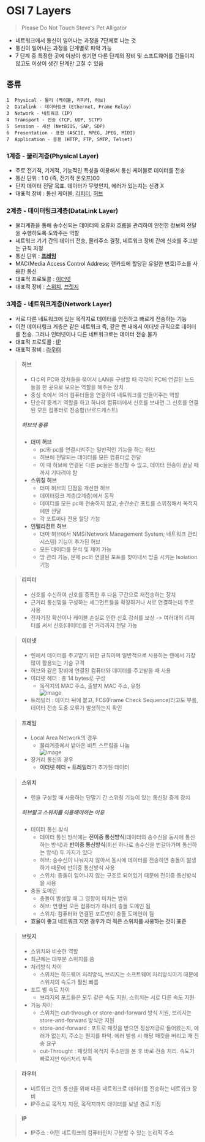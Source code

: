 # OSI 7 Layers
> Please Do Not Touch Steve's Pet Alligator
- 네트워크에서 통신이 일어나는 과정을 7단께로 나눈 것
- 통신이 일어나는 과정을 단계별로 파악 가능
- 7 단계 중 특정한 곳에 이상이 생기면 다른 단계의 장비 및 소프트웨어를 건들이지 않고도 이상이 생긴 단계만 고칠 수 있음
## 종류
```
1  Physical - 물리 (케이블, 리피터, 허브)
2  Datalink - 데이터링크 (Ethernet, Frame Relay)
3  Network - 네트워크 (IP)
4  Transport - 전송 (TCP, UDP, SCTP)
5  Session - 세션 (NetBIOS, SAP, SDP)
6  Presentation - 표현 (ASCII, MPEG, JPEG, MIDI)
7  Application - 응용 (HTTP, FTP, SMTP, Telnet)
```
### 1계층 - 물리계층(Physical Layer)
- 주로 전기적, 기계적, 기능적인 특성을 이용해서 통신 케이블로 데이터를 전송
- 통신 단위 : 1 0 (즉, 전기적 온오프)00
- 단지 데이터 전달 목표. 데이터가 무엇인지, 에러가 있는지는 신경 X
- 대표적 장비 : 통신 케이블, [리피터](#리피터), [허브](#허브)

### 2계층 - 데이터링크계층(DataLink Layer)
- 물리계층을 통해 송수신되는 데이터의 오류와 흐름을 관리하여 안전한 정보의 전달을 수행하도록 도와주는 역할
- 네트워크 기기 간의 데이터 전송, 물리주소 결정, 네트워크 장비 간에 신호를 주고받는 규칙 지정
- 통신 단위 : [**프레임**](#프레임)
- MAC(Media Access Control Address; 랜카드에 할당된 유일한 번호)주소를 사용한 통신
- 대표적 프로토콜 : [이더넷](#이더넷)
- 대표적 장비 : [스위치](#스위치), [브릿지](#브릿지)

### 3계층 - 네트워크계층(Network Layer)
- 서로 다른 네트워크에 있는 목적지로 데이터를 안전하고 빠르게 전송하는 기능
- 이전 데이터링크 계층은 같은 네트워크 즉, 같은 랜 내에서 이더넷 규칙으로 데이터를 전송. 그러나 인터넷이나 다른 네트워크로는 데이터 전송 불가
- 대표적 프로토콜 : [IP](#IP)
- 대표적 장비 : [라우터](#라우터)

> #### 허브
> - 다수의 PC와 장치들을 묶어서 LAN을 구성할 때 각각의 PC에 연결된 노드들을 한 곳으로 모으는 역할을 해주는 장치
> - 중심 축에서 여러 컴퓨터들을 연결하여 네트워크를 만들어주는 역할
> - 단순히 중계기 역할을 하고 하나에 컴퓨터에서 신호를 보내면 그 신호를 연결된 모든 컴퓨터로 전송함(브로드캐스트)
> ##### 허브의 종류
> - **더미 허브** 
>   - pc와 pc를 연결시켜주는 일반적인 기능을 하는 허브
>   - 허브에 전달되는 데이터를 모든 컴퓨터로 전달
>   - 이 때 허브에 연결된 다른 pc들은 통신할 수 없고, 데이터 전송이 끝날 때까지 기다려야 함
> - **스위칭 허브**
>   - 더미 허브의 단점을 개선한 허브
>   - 데이터링크 계층(2계층)에서 동작
>   - 데이터를 모든 pc에 전송하지 않고, 순간순간 포트를 스위칭해서 목적지에만 전달
>   - 각 포트마다 전용 할당 가능
> - **인텔리전트 허브**
>   - 더미 허브에서 NMS(Network Management System; 네트워크 관리 시스템) 기능이 추가된 허브
>   - 모든 데이터를 분석 및 제어 가능
>   - 망 관리 기능, 문제 pc와 연결된 포트를 찾아내서 방출 시키는 Isolation 기능 

> #### 리피터
> - 신호를 수신하여 신호를 증폭한 후 다음 구간으로 재전송하는 장치
> - 근거리 통신망을 구성하는 세그먼트들을 확장하거나 서로 연결하는데 주로 사용
> - 전자기장 확산이나 케이블 손실로 인한 신호 감쇠를 보상 -> 여러대의 리피터를 써서 신호(데이터)를 먼 거리까지 전달 가능

> #### 이더넷
> - 렌에서 데이터를 주고받기 위한 규칙이며 일반적으로 사용하는 랜에서 가장 많이 활용되는 기술 규격
> - 허브와 같은 장비에 연결된 컴퓨터와 데이터를 주고받을 때 사용
> - 이더넷 헤더 : 총 14 bytes로 구성
>   - 목적지의 MAC 주소, 출발지 MAC 주소, 유형  
>     ![image](https://user-images.githubusercontent.com/79209568/168508745-6dd8a6a4-2365-456d-a776-420a35bcb75a.png)
> - 트레일러 : 데이터 뒤에 붙고, FCS(Frame Check Sequence)라고도 부름, 데이터 전송 도중 오류가 발생하는지 확인

> #### 프레임
> - Local Area Network의 경우
>   - 물리계층에서 받아온 비트 스트림을 나눔  
>   ![image](https://user-images.githubusercontent.com/79209568/168507960-02a5a6b3-9891-46d8-b904-653dee2bd2f3.png)
> - 장거리 통신의 경우
>   - **이더넷 헤더 + 트레일러**가 추가된 데이터

> #### 스위치
> - 랜을 구성할 때 사용하는 단말기 간 스위칭 기능이 있는 통신망 중계 장치
> ##### 허브말고 스위치를 이용해야하는 이유
> - 데이터 통신 방식
>   - 데이터 통신 방식에는 **전이중 통신방식**(데이터의 송수신을 동시에 통신하는 방식)과 **반이중 통신방식**(회선 하나로 송수신을 번갈아가며 통신하는 방식) 두 가지가 있다
>   - 허브: 송수신이 나눠지지 않아서 동시에 데이터를 전송하면 충돌이 발생하기 때문에 반이중 통신방식 사용
>   - 스위치: 충돌이 일어나지 않는 구조로 되어있기 때문에 전이중 통신방식을 사용
> - 충돌 도메인
>   - 충돌이 발생할 때 그 영향이 미치는 범위
>   - 허브: 연결된 모든 컴퓨터가 하나의 충돌 도메인 됨
>   - 스위치: 컴퓨터와 연결된 포트만이 충돌 도메인이 됨
> - **효율이 좋고 네트워크 지연 경우가 더 적은 스위치를 사용하는 것이 표준**

> #### 브릿지
> - 스위치와 비슷한 역할
> - 최근에는 대부분 스위치를 씀
> - 처리방식 차이
>   - 스위치는 하드웨어 처리방식, 브리지는 소프트웨어 처리방식이기 때문에 스위치의 속도가 훨씬 빠름
> - 포트 별 속도 차이
>   - 브리지의 포트들은 모두 같은 속도 지원, 스위치는 서로 다른 속도 지원
> - 기능 차이
>   - 스위치는 cut-through or store-and-forward 방식 지원, 브리지는 store-and-forward 방식만 지원
>   - store-and-forward : 포트로 패킷을 받으면 정상저긍로 들어왔는지, 에러가 없는지, 주소는 뭔지를 파악. 에러 발생 시 해당 패킷을 버리고 재 전송 요구
>   - cut-Throught : 패킷의 목적지 주소만을 본 후 바로 전송 처리. 속도가 빠르지만 에러처리 부족

> #### 라우터
> - 네트워크 간의 통신을 위해 다른 네트워크로 데이터를 전송하는 네트워크 장비
> - IP주소로 목적지 지정, 목적지까지 데이터를 보낼 경로 지정

> #### IP
> - IP주소 : 어떤 네트워크의 컴퓨터인지 구분할 수 있는 논리적 주소
